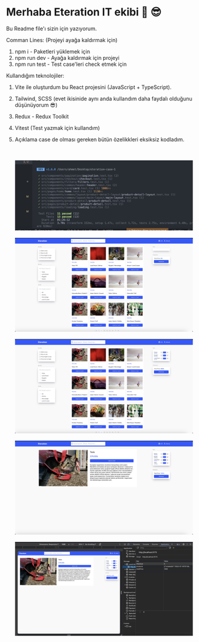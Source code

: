 # Merhaba Eteration IT ekibi 👋 😎

Bu Readme file'ı sizin için yazıyorum.

Comman Lines: (Projeyi ayağa kaldırmak için)<br/>

1. npm i - Paketleri yüklemek için <br/>
2. npm run dev - Ayağa kaldırmak için projeyi <br/>
3. npm run test - Test case'leri check etmek için

Kullandığım teknolojiler:

1. Vite ile oluşturdum bu React projesini (JavaScript + TypeScript).
2. Tailwind, SCSS (evet ikisinide aynı anda kullandım daha faydalı olduğunu düşünüyorum 😎)
3. Redux - Redux Toolkit
4. Vitest (Test yazmak için kullandım)
5. Açıklama case de olması gereken bütün özelikkleri eksiksiz kodladım.

   <br/> <br/>
   ![Alt text](image.png)
   <br/> <br/>
   ![Alt text](image-1.png)
   <br/> <br/>
   ![Alt text](image-2.png)
   <br/> <br/>
   ![Alt text](image-3.png)
   <br/> <br/>
   ![Alt text](image-4.png)
